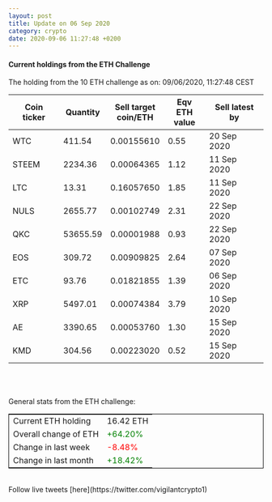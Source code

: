 ```yaml
---
layout: post
title: Update on 06 Sep 2020
category: crypto
date: 2020-09-06 11:27:48 +0200
---
```

<!-- Global site tag (gtag.js) - Google Analytics -->
<script async src="https://www.googletagmanager.com/gtag/js?id=UA-103831149-5"></script>
<script>
  window.dataLayer = window.dataLayer || [];
  function gtag(){dataLayer.push(arguments);}
  gtag('js', new Date());

  gtag('config', 'UA-103831149-5');
</script>


#### Current holdings from the ETH Challenge

The holding from the 10 ETH challenge as on: 09/06/2020, 11:27:48 CEST

|Coin ticker|Quantity|Sell target<br>coin/ETH|Eqv ETH<br>value|Sell latest by|
|-----------|--------|-----------|-----------|--------------|
WTC|411.54|  0.00155610|0.55|20 Sep 2020|
STEEM|2234.36|  0.00064365|1.12|11 Sep 2020|
LTC|13.31|  0.16057650|1.85|11 Sep 2020|
NULS|2655.77|  0.00102749|2.31|22 Sep 2020|
QKC|53655.59|  0.00001988|0.93|22 Sep 2020|
EOS|309.72|  0.00909825|2.64|07 Sep 2020|
ETC|93.76|  0.01821855|1.39|06 Sep 2020|
XRP|5497.01|  0.00074384|3.79|10 Sep 2020|
AE|3390.65|  0.00053760|1.30|15 Sep 2020|
KMD|304.56|  0.00223020|0.52|15 Sep 2020|

<br>
<br>
<br>
General stats from the ETH challenge:

<table style="border:1px solid black;margin-left:auto;margin-right:auto;">
	<tbody>
	<tr>
		<td>Current ETH holding</td>
		<td>     16.42 ETH</td>
	</tr>
	<tr>
		<td>Overall change of ETH</td>
		<td><font color="green">+64.20%</font></td>
	</tr>
	<tr>
		<td>Change in last week</td>
		<td><font color="red">-8.48%</font></td>
	</tr>
	<tr>
		<td>Change in last month</td>
		<td><font color="green">+18.42%</font></td>
	</tr>
	</tbody>
</table>

<br>
Follow live tweets [here](https://twitter.com/vigilantcrypto1)
<br>
<br>
